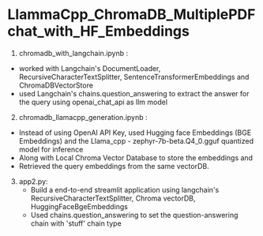 # LlammaCpp_ChromaDB_MultiplePDFchat_with_HF_Embeddings
1. chromadb_with_langchain.ipynb :
  - worked with Langchain's DocumentLoader,  RecursiveCharacterTextSplitter, SentenceTransformerEmbeddings and ChromaDBVectorStore
  - used Langchain's chains.question_answering to extract the answer for the query using openai_chat_api as llm model

2. chromadb_llamacpp_generation.ipynb : 
  - Instead of using OpenAI API Key, used Hugging face Embeddings (BGE Embeddings) and the Llama_cpp - zephyr-7b-beta.Q4_0.gguf quantized model for inference
  - Along with Local Chroma Vector Database to store the embeddings and
  - Retrieved the query embeddings from the same vectorDB.

3. app2.py:
   - Build a end-to-end streamlit application using langchain's RecursiveCharacterTextSplitter, Chroma vectorDB, HuggingFaceBgeEmbeddings
   - Used chains.question_answering to set the question-answering chain with 'stuff' chain type
     
